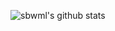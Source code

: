 ![sbwml's github stats](https://github-readme-stats.vercel.app/api?username=sbwml&show_icons=true&theme=dracula&count_private=true)
